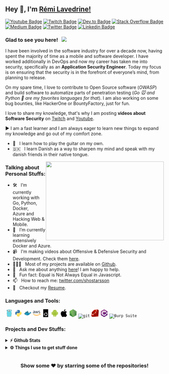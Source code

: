 ## Hey 👋, I'm [Rémi Lavedrine!](https://github.com/Shosta/)

[![Youtube Badge](https://img.shields.io/badge/youtube-%23FF0000.svg?&style=for-the-badge&logo=youtube&logoColor=white)](https://www.youtube.com/channel/UCloKU_jdC9dVS6xh-lJ1Jig)
[![Twitch Badge](https://img.shields.io/badge/twitch-%239146FF.svg?&style=for-the-badge&logo=twitch&logoColor=white)](https://www.twitch.tv/shostarsson/)
[![Dev.to Badge](https://img.shields.io/badge/DEV.TO-%230A0A0A.svg?&style=for-the-badge&logo=dev-dot-to&logoColor=white)](https://dev.to/shostarsson)
[![Stack Overflow Badge](https://img.shields.io/badge/stack%20overflow-FE7A16?logo=stack-overflow&logoColor=white&style=for-the-badge)](https://stackoverflow.com/users/4098847/rems)
[![Medium Badge](https://img.shields.io/badge/medium-%2312100E.svg?&style=for-the-badge&logo=medium&logoColor=white)](https://medium.com/@remi.lavedrine)
[![Twitter Badge](https://img.shields.io/badge/twitter-%231DA1F2.svg?&style=for-the-badge&logo=twitter&logoColor=white)](https://twitter.com/shostarsson)
[![Linkedin Badge](https://img.shields.io/badge/linkedin-%230077B5.svg?&style=for-the-badge&logo=linkedin&logoColor=white)](https://www.linkedin.com/in/remilavedrine/)


### Glad to see you here! &nbsp; ![](https://visitor-badge.glitch.me/badge?page_id=iampavangandhi.iampavangandhi&style=flat-square&color=0088cc)

I have been involved in the software industry for over a decade now, having spent the majority of time as a mobile and software developer. I have worked additionally in DevOps and now my career has taken me into security, specifically as an **Application Security Engineer**.
Today my focus is on ensuring that the security is in the forefront of everyone’s mind, from planning to release. 

On my spare time, I love to contribute to Open Source software (*OWASP*) and build software to automatize parts of penetration testing (*Go 🐭 and Python 🐍 are my favorites languages for that*).
I am also working on some bug bounties, like HackerOne or BountyFactory, just for fun.

I love to share my knowledge, that's why I am posting **videos about Software Security** on [Twitch](https://www.twitch.tv/shostarsson/) and [Youtube](https://www.youtube.com/channel/UCloKU_jdC9dVS6xh-lJ1Jig).

► I am a fast learner and I am always eager to learn new things to expand my knowledge and go out of my comfort zone.
- 🎸 &nbsp; I learn how to play the guitar on my own.
- 🇩🇰 &nbsp; I learn Danish as a way to sharpen my mind and speak with my danish friends in their native tongue. 

<img align="right" height="250" width="375" alt="" src="https://raw.githubusercontent.com/iampavangandhi/iampavangandhi/master/gifs/coder.gif" />

### Talking about Personal Stuffs:

- 🛠 &nbsp; I’m currently working with Go, Python, Docker, <br /> Azure and Hacking Web & Mobile.
- 🚀 &nbsp; I’m currently learning extensively Docker and Azure.
- 📹 &nbsp; I'm making videos about Offensive & Defensive Security and Development. Check them [here](https://www.youtube.com/channel/UCloKU_jdC9dVS6xh-lJ1Jig).
- 👨🏻‍💻 &nbsp; Most of my projects are available on [Github](https://github.com/Shosta).
- 💬 &nbsp; Ask me about anything [here](https://github.com/Shosta/Shosta/issues/2)! I am happy to help.
- 👾 &nbsp; Fun fact: Equal is Not Always Equal in Javascript.
- 📫 &nbsp; How to reach me: [twitter.com/shostarsson](https://twitter.com/shostarsson)
- 📝 &nbsp; Checkout my [Resume](https://github.com/Shosta/Shosta/blob/master/resume.pdf).

### Languages and Tools:

<code><img height="25" src="https://github.com/devicons/devicon/blob/master/icons/go/go-original.svg" alt="Go"></code>
<code><img height="25" src="https://github.com/devicons/devicon/blob/master/icons/python/python-original.svg" alt="python"></code>
<code><img height="25" src="https://github.com/devicons/devicon/blob/master/icons/docker/docker-original.svg" alt="Docker"></code>
<code><img height="25" src="https://github.com/devicons/devicon/blob/master/icons/amazonwebservices/amazonwebservices-original.svg" alt="AWS"></code>
<code><img height="25" src="https://github.com/devicons/devicon/blob/master/icons/ubuntu/ubuntu-plain.svg" alt="Ubuntu"></code>
<code><img height="25" src="https://github.com/devicons/devicon/blob/master/icons/android/android-original.svg" alt="Android Hacking"></code>
<code><img height="25" src="https://github.com/devicons/devicon/blob/master/icons/apple/apple-original.svg" alt="iOS Hacking"></code>
<code><img height="25" src="https://raw.githubusercontent.com/github/explore/80688e429a7d4ef2fca1e82350fe8e3517d3494d/topics/nodejs/nodejs.png" alt="nodejs"></code>
<code><img height="25" src="https://devicons.github.io/devicon/devicon.git/icons/git/git-original.svg" alt="git"></code>
<code><img height="25" src="https://github.com/devicons/devicon/blob/master/icons/ruby/ruby-original.svg" alt="Ruby"></code>
<code><img height="25" src="https://github.com/devicons/devicon/blob/master/icons/csharp/csharp-original.svg" alt="C#"></code>
<code><img height="25" src="https://i.pinimg.com/originals/c0/86/28/c08628b24b338c690558d9c212634a5e.png" alt="Burp Suite"></code>


<!--
<code><img height="25" src="https://raw.githubusercontent.com/github/explore/80688e429a7d4ef2fca1e82350fe8e3517d3494d/topics/sass/sass.png" alt="sass"></code>
-->

### Projects and Dev Stuffs:

<details>	
  <summary><b>⚡ Github Stats</b></summary>

<img height="180em" src="https://github-readme-stats.vercel.app/api?username=Shosta&show_icons=true&hide_border=true" />
<img height="180em" src="https://github-readme-stats.vercel.app/api/top-langs/?username=Shosta&exclude_repo=KNN-Image-Classification&show_icons=true&hide_border=true&layout=compact&langs_count=8"/>
</details>
 
<details>	
  <br />
  <summary><b>⚙️ Things I use to get stuff done</b></summary>
  	<ul>
  	    <li><b>OS:</b> Ubuntu 20.04</li>
	    <li><b>Laptop: </b> HP Spectre x360 (i5)</li>
  	    <li><b>Browser: </b> Firefox</li>
	    <li><b>Code Editor:</b> VSCode - The best editor out there</li>
	    <li><b>To Stay Updated:</b> Dev.to, Medium and Twitter</li>
	    <br />
	<!-- ⚛️ Checkout My VSCode Configrations <a href="https://gist.github.com/iampavangandhi/039b1dc5a7cdcb007ab3691814d53130">Here</a>. -->
	</ul>	
</details>

#

<div align="center">

### Show some ❤️ by starring some of the repositories!

</div>
